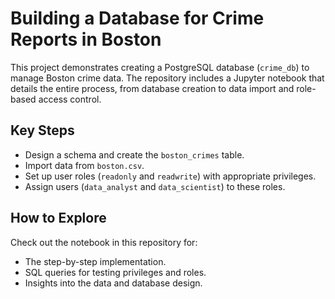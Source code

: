 # Building a Database for Crime Reports in Boston

This project demonstrates creating a PostgreSQL database (`crime_db`) to manage Boston crime data. The repository includes a Jupyter notebook that details the entire process, from database creation to data import and role-based access control.

## Key Steps
- Design a schema and create the `boston_crimes` table.
- Import data from `boston.csv`.
- Set up user roles (`readonly` and `readwrite`) with appropriate privileges.
- Assign users (`data_analyst` and `data_scientist`) to these roles.

## How to Explore
Check out the notebook in this repository for:
- The step-by-step implementation.
- SQL queries for testing privileges and roles.
- Insights into the data and database design.
